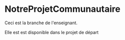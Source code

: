 # NotreProjetCommunautaire

Ceci est la branche de l'enseignant.

Elle est est disponible dans le projet de départ
